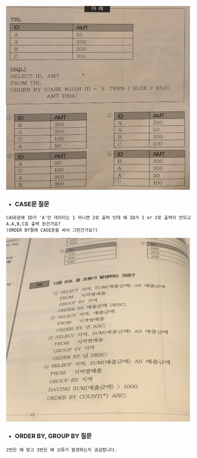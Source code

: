  <img src="img/CASE문.jpg"  width="500" height="500">

- ### CASE문 질문
```
CASE문에 ID가 'A'인 데이터는 1 아니면 2로 출력 인데 왜 ID가 1 or 2로 출력이 안되고 A,A,B,C로 출력 된건가요? 
(ORDER BY절에 CASE문을 써서 그런건가요?)
```
 
 <img src="img/ORDER BY, GROUP BY.jpg"  width="500" height="500">

- ### ORDER BY, GROUP BY 질문
 ```
 2번은 왜 맞고 3번은 왜 오류가 발생하는지 궁금합니다.

 ```